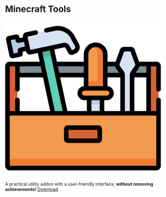 # Minecraft Tools
![Mtools](https://github.com/samuelmarc/Minecraft-Tools/blob/dc29e8fbf235b70e5647dea0da3f8e8bc199b23d/RP/pack_icon.png?raw=true)

A practical utility addon with a user-friendly interface, **without removing achievements!**
[Download](https://github.com/samuelmarc/Minecraft-Tools/releases)
